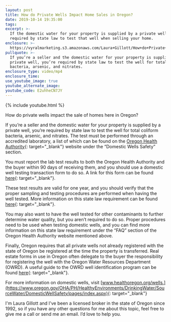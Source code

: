```yaml
---
layout: post
title: How do Private Wells Impact Home Sales in Oregon?
date: 2019-10-14 19:35:00
tags:
excerpt: >-
  If the domestic water for your property is supplied by a private well, you’re
  required by state law to test that well when selling your home.
enclosure: >-
  https://vyralmarketing.s3.amazonaws.com/Laura+Gillott/How+do+Private+Wells+Impact+Home+Sales+in+Oregon_.mp4
pullquote: >-
  If you’re a seller and the domestic water for your property is supplied by a
  private well, you’re required by state law to test the well for total coliform
  bacteria, arsenic, and nitrates.
enclosure_type: video/mp4
enclosure_time:
use_youtube_image: true
youtube_alternate_image:
youtube_code: E2uhheCN7JY
---
```


{% include youtube.html %}

How do private wells impact the sale of homes here in Oregon?&nbsp;

If you’re a seller and the domestic water for your property is supplied by a private well, you’re required by state law to test the well for total coliform bacteria, arsenic, and nitrates. The test must be performed through an accredited laboratory, a list of which can be found on the [Oregon Health Authority](https://www.oregon.gov/oha/PH/HealthyEnvironments/DrinkingWater/SourceWater/DomesticWellSafety/Pages/index.aspx){: target="_blank"} website under the “Domestic Wells Safety” section.&nbsp;

You must report the lab test results to both the Oregon Health Authority and the buyer within 90 days of receiving them, and you should use a domestic well testing transaction form to do so. A link for this form can be found [here](https://apps.state.or.us/Forms/Served/le8313.pdf){: target="_blank"}.&nbsp;

These test results are valid for one year, and you should verify that the proper sampling and testing procedures are performed when having the well tested. More information on this state law requirement can be found [here](https://www.oregon.gov/oha/PH/HEALTHYENVIRONMENTS/DRINKINGWATER/SOURCEWATER/DOMESTICWELLSAFETY/Pages/Testing-Regulations.aspx){: target="_blank"}.&nbsp;

You may also want to have the well tested for other contaminants to further determine water quality, but you aren’t required to do so. Proper procedures need to be used when testing domestic wells, and you can find more information on this state law requirement under the “FAQ” section of the Oregon Health Authority website mentioned above.&nbsp;

Finally, Oregon requires that all private wells not already registered with the state of Oregon be registered at the time the property is transferred. Real estate forms in use in Oregon often delegate to the buyer the responsibility for registering the well with the Oregon Water Resources Department (OWRD). A useful guide to the OWRD well identification program can be found [here](https://www.oregon.gov/oha/PH/HEALTHYENVIRONMENTS/DRINKINGWATER/SOURCEWATER/DOMESTICWELLSAFETY/Documents/OHA%208316%20Well%20Water%20Handbook%20Final.pdf){: target="_blank"}.&nbsp;

For more information on domestic wells, visit [www.healthoregon.org/wells.](https://www.oregon.gov/OHA/PH/HealthyEnvironments/DrinkingWater/SourceWater/DomesticWellSafety/pages/index.aspx){: target="_blank"}&nbsp;

I'm Laura Gillott and I've been a licensed broker in the state of Oregon since 1992, so if you have any other questions for me about this topic, feel free to give me a call or send me an email. I’d love to help you.&nbsp;<br>&nbsp;